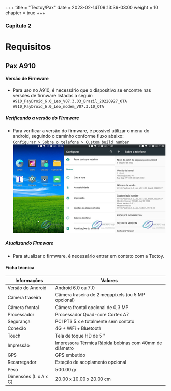 +++
title = "Tectoy/Pax"
date = 2023-02-14T09:13:36-03:00
weight = 10
chapter = true
+++

### Capítulo 2
# Requisitos

## Pax A910

#### Versão de Firmware
* Para uso no A910, é necessário que o dispositivo se encontre nas versões de firmware listadas a seguir:
\
`A910_PayDroid_6.0_Leo_V07.3.03_Brazil_20220927_OTA`
\
`A910_PayDroid_6.0_Leo_modem_V07.3.10_OTA`

##### Verificando a versão do Firmware
* Para verificar a versão do firmware, é possível utilizar o menu do android, seguindo o caminho conforme fluxo abaixo:
\
`Configurar > Sobre o telefone > Custom build number`
![check_fw](images/check_fw.jpg?width=100%)


##### Atualizando Firmware
* Para atualizar o firmware, é necessário entrar em contato com a Tectoy.

#### Ficha técnica
| Informações           | Valores                                                |
|-----------------------|--------------------------------------------------------|
| Versão do Android     | Android 6.0 ou 7.0                                     |
| Câmera traseira       | Câmera traseira de 2 megapixels (ou 5 MP opcional)     |
| Câmera frontal        | Câmera frontal opcional de 0,3 MP                      |
| Processador           | Processador Quad-core Cortex A7                        |
| Segurança             | PCI PTS 5.x e totalmente sem contato                   |
| Conexão               | 4G + WiFi + Bluetooth                                  |
| Touch                 | Tela de toque HD de 5 "                                |
| Impressão             | Impressora Térmica Rápida bobinas com 40mm de diâmetro |
| GPS                   | GPS embutido                                           |
| Recarregador          | Estação de acoplamento opcional                        |
| Peso                  | 500.00 gr                                              |
| Dimensões (L x A x C) | 20.00 x 10.00 x 20.00 cm                               |
